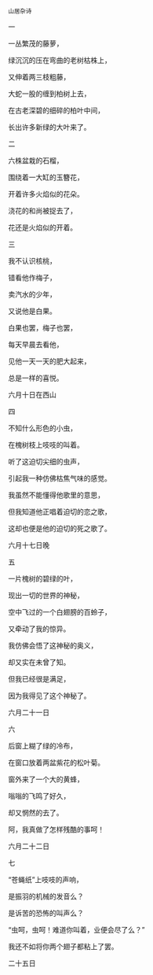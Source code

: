     山居杂诗 

   一

   一丛繁茂的藤萝，

   绿沉沉的压在弯曲的老树枯株上，

   又伸着两三枝粗藤，

   大蛇一股的缠到柏树上去，

   在古老深碧的细碎的柏叶中间，

   长出许多新绿的大叶来了。

   二

   六株盆栽的石榴，

   围绕着一大缸的玉簪花，

   开着许多火焰似的花朵。

   浇花的和尚被捉去了，

   花还是火焰似的开着。

   三

   我不认识核桃，

   错看他作梅子，

   卖汽水的少年，

   又说他是白果。

   白果也罢，梅子也罢，

   每天早晨去看他，

   见他一天一天的肥大起来，

   总是一样的喜悦。

   六月十日在西山

   四

   不知什么形色的小虫，

   在槐树枝上吱吱的叫着。

   听了这迫切尖细的虫声，

   引起我一种仿佛枯焦气味的感觉。

   我虽然不能懂得他歌里的意思，

   但我知道他正唱着迫切的恋之歌，

   这却也便是他的迫切的死之歌了。

   六月十七日晚

   五

   一片槐树的碧绿的叶，

   现出一切的世界的神秘，

   空中飞过的一个白翅膀的百蛉子，

   又牵动了我的惊异。

   我仿佛会悟了这神秘的奥义，

   却又实在未曾了知。

   但我已经很是满足，

   因为我得见了这个神秘了。

   六月二十一日

   六

   后窗上糊了绿的冷布，

   在窗口放着两盆紫花的松叶菊。

   窗外来了一个大的黄蜂，

   嗡嗡的飞鸣了好久，

   却又惘然的去了。

   阿，我真做了怎样残酷的事呵！

   六月二十二日

   七

   “苍蝇纸”上吱吱的声响，

   是振羽的机械的发音么？

   是诉苦的恐怖的叫声么？

   “虫呵，虫呵！难道你叫着，业便会尽了么？”

   我还不如将你两个翅子都粘上了罢。

   二十五日


